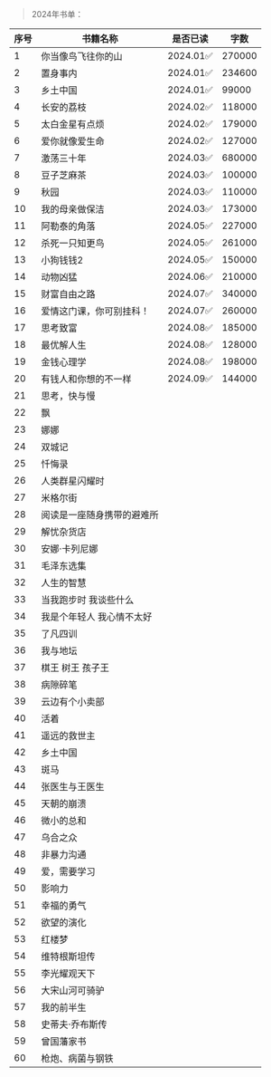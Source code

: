 >2024年书单：

| 序号 | 书籍名称 | 是否已读 | 字数 |
| --- | --- |--- |--- |
| 1 | 你当像鸟飞往你的山 | 2024.01✅ | 270000 |
| 2 | 置身事内 | 2024.01✅ | 234600 |
| 3 | 乡土中国 | 2024.01✅ | 99000 |
| 4 | 长安的荔枝 | 2024.02✅ | 118000 |
| 5 | 太白金星有点烦 | 2024.02✅ | 179000 |
| 6 | 爱你就像爱生命 | 2024.02✅ | 127000 |
| 7 | 激荡三十年 | 2024.03✅ | 680000 |
| 8 | 豆子芝麻茶 | 2024.03✅ | 100000 |
| 9 | 秋园 | 2024.03✅ | 110000 |
| 10 | 我的母亲做保洁 | 2024.03✅ | 173000 |
| 11 | 阿勒泰的角落 | 2024.05✅ | 227000 |
| 12 | 杀死一只知更鸟 | 2024.05✅ | 261000 |
| 13 | 小狗钱钱2 | 2024.05✅ | 150000 |
| 14 | 动物凶猛 | 2024.06✅ | 210000 |
| 15 | 财富自由之路 | 2024.07✅ | 340000 |
| 16 | 爱情这门课，你可别挂科！ | 2024.07✅ | 260000 |
| 17 | 思考致富 | 2024.08✅ | 185000 |
| 18 | 最优解人生 | 2024.08✅ | 128000 |
| 19 | 金钱心理学 | 2024.08✅ | 198000 |
| 20 | 有钱人和你想的不一样 | 2024.09✅ | 144000 |
| 21 | 思考，快与慢 | |
| 22 | 飘 | |
| 23 | 娜娜 | |
| 24 | 双城记 | |
| 25 | 忏悔录 | |
| 26 | 人类群星闪耀时 | |
| 27 | 米格尔街 | |
| 28 | 阅读是一座随身携带的避难所 | |
| 29 | 解忧杂货店 | |
| 30 | 安娜·卡列尼娜 | |
| 31 | 毛泽东选集 | |
| 32 | 人生的智慧 | |
| 33 | 当我跑步时 我谈些什么 | |
| 34 | 我是个年轻人 我心情不太好 | |
| 35 | 了凡四训 | |
| 36 | 我与地坛 | |
| 37 | 棋王 树王 孩子王 | |
| 38 | 病隙碎笔 | |
| 39 | 云边有个小卖部 | |
| 40 | 活着 | |
| 41 | 遥远的救世主 | |
| 42 | 乡土中国 | |
| 43 | 斑马 | |
| 44 | 张医生与王医生 | |
| 45 | 天朝的崩溃 | |
| 46 | 微小的总和 | |
| 47 | 乌合之众 | |
| 48 | 非暴力沟通 | |
| 49 | 爱，需要学习 | |
| 50 | 影响力 | |
| 51 | 幸福的勇气 | |
| 52 | 欲望的演化 | |
| 53 | 红楼梦 | |
| 54 | 维特根斯坦传 | |
| 55 | 李光耀观天下 | |
| 56 | 大宋山河可骑驴 | |
| 57 | 我的前半生 | |
| 58 | 史蒂夫·乔布斯传 | |
| 59 | 曾国藩家书 | |
| 60 | 枪炮、病菌与钢铁 | |
